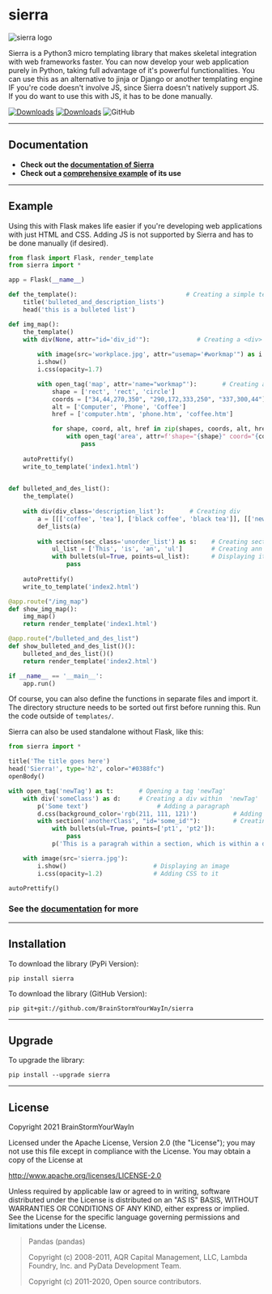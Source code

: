 # sierra

![sierra logo](https://github.com/BrainStormYourWayIn/sierra/blob/main/logo.jpg)

Sierra is a Python3 micro templating library that makes skeletal integration with web frameworks faster. You can now develop your web application purely in Python, taking full advantage of it's powerful functionalities.
You can use this as an alternative to jinja or Django or another templating engine IF you're code doesn't involve JS, since Sierra doesn't natively support JS. If you do want to use this with JS, it has to be done manually.

[![Downloads](https://pepy.tech/badge/sierra)](https://pepy.tech/project/sierra)
[![Downloads](https://pepy.tech/badge/sierra/month)](https://pepy.tech/project/sierra)
![GitHub](https://img.shields.io/github/license/BrainStormYourWayIn/sierra?color=blue)

________________________________

## Documentation

- **Check out the [documentation of Sierra](https://brainstormyourwayin.github.io/sierra.github.io/)**
- **Check out a [comprehensive example](https://github.com/BrainStormYourWayIn/sierra_doc/blob/main/doc.py) of its use**

________________________________

## Example

Using this with Flask makes life easier if you're developing web applications with just HTML and CSS. Adding JS is not supported by Sierra and has to be done manually (if desired).

```python
from flask import Flask, render_template
from sierra import *

app = Flask(__name__)

def the_template():                              # Creating a simple template
    title('bulleted_and_description_lists')
    head('this is a bulleted list')

def img_map():
    the_template()
    with div(None, attr="id='div_id'"):             # Creating a <div> with id='div_id'
    
        with image(src='workplace.jpg', attr="usemap='#workmap'") as i:
        i.show()
        i.css(opacity=1.7)

        with open_tag('map', attr='name="workmap"'):       # Creating an image map
            shape = ['rect', 'rect', 'circle']
            coords = ["34,44,270,350", "290,172,333,250", "337,300,44"]
            alt = ['Computer', 'Phone', 'Coffee']
            href = ['computer.htm', 'phone.htm', 'coffee.htm']

            for shape, coord, alt, href in zip(shapes, coords, alt, href):       # Using for loop to make things faster (see doc)
                with open_tag('area', attr=f'shape="{shape}" coord="{coord}" alt="{alt}" href="{href}"'):
                    pass
                    
    autoPrettify()       
    write_to_template('index1.html')
    

def bulleted_and_des_list():
    the_template()
    
    with div(div_class='description_list'):       # Creating div
        a = [[['coffee', 'tea'], ['black coffee', 'black tea']], [['new_coffee'], ['foo', 'tea', 'green_tea']]]
        def_lists(a)
        
        with section(sec_class='unorder_list') as s:    # Creating section inside div
            ul_list = ['This', 'is', 'an', 'ul']        # Creating ann unordered list
            with bullets(ul=True, points=ul_list):      # Displaying it
                pass        
        
    autoPrettify()
    write_to_template('index2.html')

@app.route("/img_map")
def show_img_map():
    img_map()
    return render_template('index1.html')

@app.route("/bulleted_and_des_list")
def show_bulleted_and_des_list()():
    bulleted_and_des_list()()
    return render_template('index2.html')

if __name__ == '__main__':
    app.run()
```

Of course, you can also define the functions in separate files and import it.
The directory structure needs to be sorted out first before running this. Run the code outside of `templates/`.

Sierra can also be used standalone without Flask, like this:

```python
from sierra import *

title('The title goes here')
head('Sierra!', type='h2', color="#0388fc")
openBody()

with open_tag('newTag') as t:       # Opening a tag 'newTag'
    with div('someClass') as d:     # Creating a div within  'newTag'
        p('Some text')                   # Adding a paragraph
        d.css(background_color='rgb(211, 111, 121)')          # Adding CSS to the div
        with section('anotherClass', "id='some_id'"):         # Creating section within the div within 'newTag'
            with bullets(ul=True, points=['pt1', 'pt2']):
                pass
            p('This is a paragrah within a section, which is within a div tag')

    with image(src='sierra.jpg'):    
        i.show()                        # Displaying an image
        i.css(opacity=1.2)              # Adding CSS to it

autoPrettify() 
```

### See the [documentation](https://brainstormyourwayin.github.io/sierra.github.io/) for more

________________________________

## Installation

To download the library (PyPi Version):

    pip install sierra

To download the library (GitHub Version):

    pip git+git://github.com/BrainStormYourWayIn/sierra

________________________________

## Upgrade

To upgrade the library:

    pip install --upgrade sierra

________________________________

## License

Copyright 2021 BrainStormYourWayIn

Licensed under the Apache License, Version 2.0 (the "License");
you may not use this file except in compliance with the License.
You may obtain a copy of the License at

http://www.apache.org/licenses/LICENSE-2.0

Unless required by applicable law or agreed to in writing, software
distributed under the License is distributed on an "AS IS" BASIS,
WITHOUT WARRANTIES OR CONDITIONS OF ANY KIND, either express or implied.
See the License for the specific language governing permissions and
limitations under the License.

> Pandas (pandas)
>
> Copyright (c) 2008-2011, AQR Capital Management, LLC, Lambda Foundry, Inc. and PyData Development Team.
>
> Copyright (c) 2011-2020, Open source contributors.
